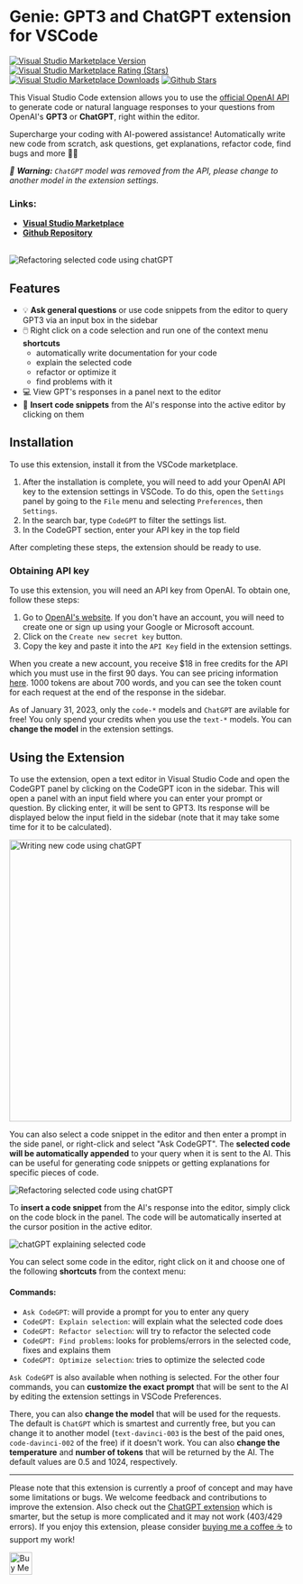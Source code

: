 # Genie: GPT3 and ChatGPT extension for VSCode

[![Visual Studio Marketplace Version](https://img.shields.io/visual-studio-marketplace/v/timkmecl.codegpt3)](https://marketplace.visualstudio.com/items?itemName=timkmecl.codegpt3)
[![Visual Studio Marketplace Rating (Stars)](https://img.shields.io/visual-studio-marketplace/stars/timkmecl.codegpt3)](https://marketplace.visualstudio.com/items?itemName=timkmecl.codegpt3)
[![Visual Studio Marketplace Downloads](https://img.shields.io/visual-studio-marketplace/d/timkmecl.codegpt3)](https://marketplace.visualstudio.com/items?itemName=timkmecl.codegpt3)
[![Github Stars](https://img.shields.io/github/stars/timkmecl/codegpt)](https://github.com/timkmecl/codegpt)

This Visual Studio Code extension allows you to use the [official OpenAI API](https://openai.com/api/) to generate code or natural language responses to your questions from OpenAI's **GPT3** or **ChatGPT**, right within the editor.

Supercharge your coding with AI-powered assistance! Automatically write new code from scratch, ask questions, get explanations, refactor code, find bugs and more 🚀✨ 


*📢 **Warning:** `ChatGPT` model was removed from the API, please change to another model in the extension settings.*

### Links:

- **[Visual Studio Marketplace](https://marketplace.visualstudio.com/items?itemName=timkmecl.codegpt3)**
- **[Github Repository](https://github.com/timkmecl/codegpt)**

<br>


<img src="examples/main.png" alt="Refactoring selected code using chatGPT"/>

## Features
- 💡 **Ask general questions** or use code snippets from the editor to query GPT3 via an input box in the sidebar
- 🖱️ Right click on a code selection and run one of the context menu **shortcuts**
	- automatically write documentation for your code
	- explain the selected code
	- refactor or optimize it
	- find problems with it
- 💻 View GPT's responses in a panel next to the editor
- 📝 **Insert code snippets** from the AI's response into the active editor by clicking on them



## Installation

To use this extension, install it from the VSCode marketplace.

1. After the installation is complete, you will need to add your OpenAI API key to the extension settings in VSCode. To do this, open the `Settings` panel by going to the `File` menu and selecting `Preferences`, then `Settings`.
2. In the search bar, type `CodeGPT` to filter the settings list.
3. In the CodeGPT section, enter your API key in the top field

After completing these steps, the extension should be ready to use.

### Obtaining API key

To use this extension, you will need an API key from OpenAI. To obtain one, follow these steps:

1. Go to [OpenAI's website](https://platform.openai.com/account/api-keys). If you don't have an account, you will need to create one or sign up using your Google or Microsoft account.
2. Click on the `Create new secret key` button.
3. Copy the key and paste it into the `API Key` field in the extension settings.

When you create a new account, you receive $18 in free credits for the API which you must use in the first 90 days. You can see pricing information [here](https://openai.com/api/pricing/). 1000 tokens are about 700 words, and you can see the token count for each request at the end of the response in the sidebar.

As of January 31, 2023, only the `code-*` models and `ChatGPT` are avilable for free! You only spend your credits when you use the `text-*` models. You can **change the model** in the extension settings.

## Using the Extension

To use the extension, open a text editor in Visual Studio Code and open the CodeGPT panel by clicking on the CodeGPT icon in the sidebar. This will open a panel with an input field where you can enter your prompt or question. By clicking enter, it will be sent to GPT3. Its response will be displayed below the input field in the sidebar (note that it may take some time for it to be calculated).

<img src="examples/create.png" alt="Writing new code using chatGPT" width="500"/>

You can also select a code snippet in the editor and then enter a prompt in the side panel, or right-click and select "Ask CodeGPT". The **selected code will be automatically appended** to your query when it is sent to the AI. This can be useful for generating code snippets or getting explanations for specific pieces of code.

<img src="examples/explain.png" alt="Refactoring selected code using chatGPT"/>

To **insert a code snippet** from the AI's response into the editor, simply click on the code block in the panel. The code will be automatically inserted at the cursor position in the active editor.

<img src="examples/refactor.png" alt="chatGPT explaining selected code"/>

You can select some code in the editor, right click on it and choose one of the following **shortcuts** from the context menu:
#### Commands:
- `Ask CodeGPT`: will provide a prompt for you to enter any query
- `CodeGPT: Explain selection`: will explain what the selected code does
- `CodeGPT: Refactor selection`: will try to refactor the selected code
- `CodeGPT: Find problems`: looks for problems/errors in the selected code, fixes and explains them
- `CodeGPT: Optimize selection`: tries to optimize the selected code

`Ask CodeGPT` is also available when nothing is selected. For the other four commands, you can **customize the exact prompt** that will be sent to the AI by editing the extension settings in VSCode Preferences.

There, you can also **change the model** that will be used for the requests. The default is `ChatGPT` which is smartest and currently free, but you can change it to another model (`text-davinci-003` is the best of the paid ones, `code-davinci-002` of the free) if it doesn't work. You can also **change the temperature** and **number of tokens** that will be returned by the AI. The default values are 0.5 and 1024, respectively.

---

Please note that this extension is currently a proof of concept and may have some limitations or bugs. We welcome feedback and contributions to improve the extension. Also check out the [ChatGPT extension](https://github.com/timkmecl/chatgpt-vscode) which is smarter, but the setup is more complicated and it may not work (403/429 errors). If you enjoy this extension, please consider [buying me a coffee ☕️](https://www.buymeacoffee.com/timkmecl) to support my work! 

<a href="https://www.buymeacoffee.com/timkmecl" target="_blank"><img src="resources/buy-default-yellow-small.png" alt="Buy Me A Coffee" style="height: 40px" ></a>
